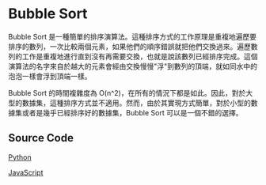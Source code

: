 # Bubble Sort

Bubble Sort 是一種簡單的排序演算法。這種排序方式的工作原理是重複地遍歷要排序的數列，一次比較兩個元素，如果他們的順序錯誤就把他們交換過來。遍歷數列的工作是重複地進行直到沒有再需要交換，也就是說該數列已經排序完成。這個演算法的名字來自於越大的元素會經由交換慢慢"浮"到數列的頂端，就如同水中的泡泡一樣會浮到頂端一樣。

Bubble Sort 的時間複雜度為 O(n^2)，在所有的情況下都是如此。因此，對於大型的數據集，這種排序方式並不適用。然而，由於其實現方式簡單，對於小型的數據集或者是幾乎已經排序好的數據集，Bubble Sort 可以是一個不錯的選擇。

## Source Code

[Python](https://github.com/okisdev/algorithm-samples/blob/main/Python/Sorting/bubble-sort.py)

[JavaScript](https://github.com/okisdev/algorithm-samples/blob/main/JavaScript/Sorting/bubble-sort.js)
